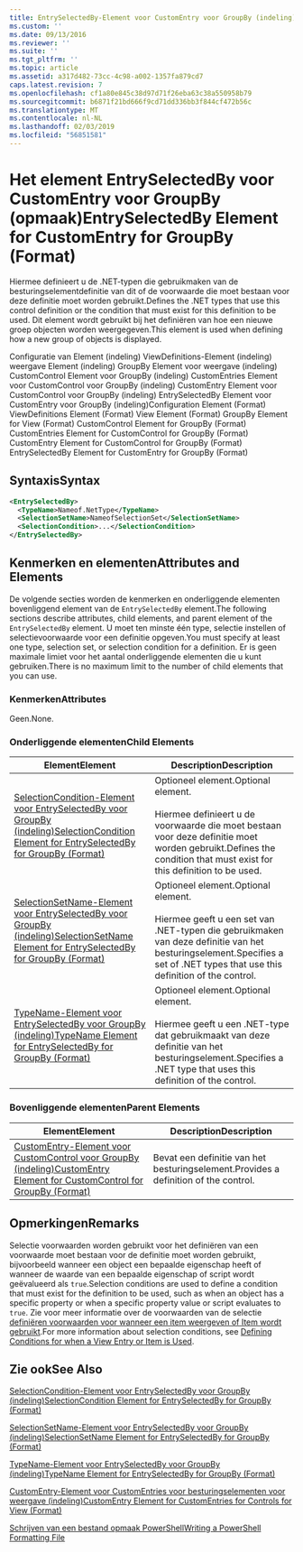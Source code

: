 ```yaml
---
title: EntrySelectedBy-Element voor CustomEntry voor GroupBy (indeling) | Microsoft Docs
ms.custom: ''
ms.date: 09/13/2016
ms.reviewer: ''
ms.suite: ''
ms.tgt_pltfrm: ''
ms.topic: article
ms.assetid: a317d482-73cc-4c98-a002-1357fa879cd7
caps.latest.revision: 7
ms.openlocfilehash: cf1a80e845c38d97d71f26eba63c38a550958b79
ms.sourcegitcommit: b6871f21bd666f9cd71dd336bb3f844cf472b56c
ms.translationtype: MT
ms.contentlocale: nl-NL
ms.lasthandoff: 02/03/2019
ms.locfileid: "56851581"
---
```

# <a name="entryselectedby-element-for-customentry-for-groupby-format"></a><span data-ttu-id="71f00-102">Het element EntrySelectedBy voor CustomEntry voor GroupBy (opmaak)</span><span class="sxs-lookup"><span data-stu-id="71f00-102">EntrySelectedBy Element for CustomEntry for GroupBy (Format)</span></span>

<span data-ttu-id="71f00-103">Hiermee definieert u de .NET-typen die gebruikmaken van de besturingselementdefinitie van dit of de voorwaarde die moet bestaan voor deze definitie moet worden gebruikt.</span><span class="sxs-lookup"><span data-stu-id="71f00-103">Defines the .NET types that use this control definition or the condition that must exist for this definition to be used.</span></span> <span data-ttu-id="71f00-104">Dit element wordt gebruikt bij het definiëren van hoe een nieuwe groep objecten worden weergegeven.</span><span class="sxs-lookup"><span data-stu-id="71f00-104">This element is used when defining how a new group of objects is displayed.</span></span>

<span data-ttu-id="71f00-105">Configuratie van Element (indeling) ViewDefinitions-Element (indeling) weergave Element (indeling) GroupBy Element voor weergave (indeling) CustomControl Element voor GroupBy (indeling) CustomEntries Element voor CustomControl voor GroupBy (indeling) CustomEntry Element voor CustomControl voor GroupBy (indeling) EntrySelectedBy Element voor CustomEntry voor GroupBy (indeling)</span><span class="sxs-lookup"><span data-stu-id="71f00-105">Configuration Element (Format) ViewDefinitions Element (Format) View Element (Format) GroupBy Element for View (Format) CustomControl Element for GroupBy (Format) CustomEntries Element for CustomControl for GroupBy (Format) CustomEntry Element for CustomControl for GroupBy (Format) EntrySelectedBy Element for CustomEntry for GroupBy (Format)</span></span>

## <a name="syntax"></a><span data-ttu-id="71f00-106">Syntaxis</span><span class="sxs-lookup"><span data-stu-id="71f00-106">Syntax</span></span>

```xml
<EntrySelectedBy>
  <TypeName>Nameof.NetType</TypeName>
  <SelectionSetName>NameofSelectionSet</SelectionSetName>
  <SelectionCondition>...</SelectionCondition>
</EntrySelectedBy>
```

## <a name="attributes-and-elements"></a><span data-ttu-id="71f00-107">Kenmerken en elementen</span><span class="sxs-lookup"><span data-stu-id="71f00-107">Attributes and Elements</span></span>

<span data-ttu-id="71f00-108">De volgende secties worden de kenmerken en onderliggende elementen bovenliggend element van de `EntrySelectedBy` element.</span><span class="sxs-lookup"><span data-stu-id="71f00-108">The following sections describe attributes, child elements, and parent element of the `EntrySelectedBy` element.</span></span> <span data-ttu-id="71f00-109">U moet ten minste één type, selectie instellen of selectievoorwaarde voor een definitie opgeven.</span><span class="sxs-lookup"><span data-stu-id="71f00-109">You must specify at least one type, selection set, or selection condition for a definition.</span></span> <span data-ttu-id="71f00-110">Er is geen maximale limiet voor het aantal onderliggende elementen die u kunt gebruiken.</span><span class="sxs-lookup"><span data-stu-id="71f00-110">There is no maximum limit to the number of child elements that you can use.</span></span>

### <a name="attributes"></a><span data-ttu-id="71f00-111">Kenmerken</span><span class="sxs-lookup"><span data-stu-id="71f00-111">Attributes</span></span>

<span data-ttu-id="71f00-112">Geen.</span><span class="sxs-lookup"><span data-stu-id="71f00-112">None.</span></span>

### <a name="child-elements"></a><span data-ttu-id="71f00-113">Onderliggende elementen</span><span class="sxs-lookup"><span data-stu-id="71f00-113">Child Elements</span></span>

|<span data-ttu-id="71f00-114">Element</span><span class="sxs-lookup"><span data-stu-id="71f00-114">Element</span></span>|<span data-ttu-id="71f00-115">Description</span><span class="sxs-lookup"><span data-stu-id="71f00-115">Description</span></span>|
|-------------|-----------------|
|[<span data-ttu-id="71f00-116">SelectionCondition-Element voor EntrySelectedBy voor GroupBy (indeling)</span><span class="sxs-lookup"><span data-stu-id="71f00-116">SelectionCondition Element for EntrySelectedBy for GroupBy (Format)</span></span>](./selectioncondition-element-for-entryselectedby-for-groupby-format.md)|<span data-ttu-id="71f00-117">Optioneel element.</span><span class="sxs-lookup"><span data-stu-id="71f00-117">Optional element.</span></span><br /><br /> <span data-ttu-id="71f00-118">Hiermee definieert u de voorwaarde die moet bestaan voor deze definitie moet worden gebruikt.</span><span class="sxs-lookup"><span data-stu-id="71f00-118">Defines the condition that must exist for this definition to be used.</span></span>|
|[<span data-ttu-id="71f00-119">SelectionSetName-Element voor EntrySelectedBy voor GroupBy (indeling)</span><span class="sxs-lookup"><span data-stu-id="71f00-119">SelectionSetName Element for EntrySelectedBy for GroupBy (Format)</span></span>](./selectionsetname-element-for-entryselectedby-for-groupby-format.md)|<span data-ttu-id="71f00-120">Optioneel element.</span><span class="sxs-lookup"><span data-stu-id="71f00-120">Optional element.</span></span><br /><br /> <span data-ttu-id="71f00-121">Hiermee geeft u een set van .NET-typen die gebruikmaken van deze definitie van het besturingselement.</span><span class="sxs-lookup"><span data-stu-id="71f00-121">Specifies a set of .NET types that use this definition of the control.</span></span>|
|[<span data-ttu-id="71f00-122">TypeName-Element voor EntrySelectedBy voor GroupBy (indeling)</span><span class="sxs-lookup"><span data-stu-id="71f00-122">TypeName Element for EntrySelectedBy for GroupBy (Format)</span></span>](./typename-element-for-entryselectedby-for-groupby-format.md)|<span data-ttu-id="71f00-123">Optioneel element.</span><span class="sxs-lookup"><span data-stu-id="71f00-123">Optional element.</span></span><br /><br /> <span data-ttu-id="71f00-124">Hiermee geeft u een .NET-type dat gebruikmaakt van deze definitie van het besturingselement.</span><span class="sxs-lookup"><span data-stu-id="71f00-124">Specifies a .NET type that uses this definition of the control.</span></span>|

### <a name="parent-elements"></a><span data-ttu-id="71f00-125">Bovenliggende elementen</span><span class="sxs-lookup"><span data-stu-id="71f00-125">Parent Elements</span></span>

|<span data-ttu-id="71f00-126">Element</span><span class="sxs-lookup"><span data-stu-id="71f00-126">Element</span></span>|<span data-ttu-id="71f00-127">Description</span><span class="sxs-lookup"><span data-stu-id="71f00-127">Description</span></span>|
|-------------|-----------------|
|[<span data-ttu-id="71f00-128">CustomEntry-Element voor CustomControl voor GroupBy (indeling)</span><span class="sxs-lookup"><span data-stu-id="71f00-128">CustomEntry Element for CustomControl for GroupBy (Format)</span></span>](./customentry-element-for-customcontrol-for-groupby-format.md)|<span data-ttu-id="71f00-129">Bevat een definitie van het besturingselement.</span><span class="sxs-lookup"><span data-stu-id="71f00-129">Provides a definition of the control.</span></span>|

## <a name="remarks"></a><span data-ttu-id="71f00-130">Opmerkingen</span><span class="sxs-lookup"><span data-stu-id="71f00-130">Remarks</span></span>

<span data-ttu-id="71f00-131">Selectie voorwaarden worden gebruikt voor het definiëren van een voorwaarde moet bestaan voor de definitie moet worden gebruikt, bijvoorbeeld wanneer een object een bepaalde eigenschap heeft of wanneer de waarde van een bepaalde eigenschap of script wordt geëvalueerd als `true`.</span><span class="sxs-lookup"><span data-stu-id="71f00-131">Selection conditions are used to define a condition that must exist for the definition to be used, such as when an object has a specific property or when a specific property value or script evaluates to `true`.</span></span> <span data-ttu-id="71f00-132">Zie voor meer informatie over de voorwaarden van de selectie [definiëren voorwaarden voor wanneer een item weergeven of Item wordt gebruikt](./defining-conditions-for-displaying-data.md).</span><span class="sxs-lookup"><span data-stu-id="71f00-132">For more information about selection conditions, see [Defining Conditions for when a View Entry or Item is Used](./defining-conditions-for-displaying-data.md).</span></span>

## <a name="see-also"></a><span data-ttu-id="71f00-133">Zie ook</span><span class="sxs-lookup"><span data-stu-id="71f00-133">See Also</span></span>

[<span data-ttu-id="71f00-134">SelectionCondition-Element voor EntrySelectedBy voor GroupBy (indeling)</span><span class="sxs-lookup"><span data-stu-id="71f00-134">SelectionCondition Element for EntrySelectedBy for GroupBy (Format)</span></span>](./selectioncondition-element-for-entryselectedby-for-groupby-format.md)

[<span data-ttu-id="71f00-135">SelectionSetName-Element voor EntrySelectedBy voor GroupBy (indeling)</span><span class="sxs-lookup"><span data-stu-id="71f00-135">SelectionSetName Element for EntrySelectedBy for GroupBy (Format)</span></span>](./selectionsetname-element-for-entryselectedby-for-groupby-format.md)

[<span data-ttu-id="71f00-136">TypeName-Element voor EntrySelectedBy voor GroupBy (indeling)</span><span class="sxs-lookup"><span data-stu-id="71f00-136">TypeName Element for EntrySelectedBy for GroupBy (Format)</span></span>](./typename-element-for-entryselectedby-for-groupby-format.md)

[<span data-ttu-id="71f00-137">CustomEntry-Element voor CustomEntries voor besturingselementen voor weergave (indeling)</span><span class="sxs-lookup"><span data-stu-id="71f00-137">CustomEntry Element for CustomEntries for Controls for View (Format)</span></span>](./customentry-element-for-customentries-for-controls-for-view-format.md)

[<span data-ttu-id="71f00-138">Schrijven van een bestand opmaak PowerShell</span><span class="sxs-lookup"><span data-stu-id="71f00-138">Writing a PowerShell Formatting File</span></span>](./writing-a-powershell-formatting-file.md)

